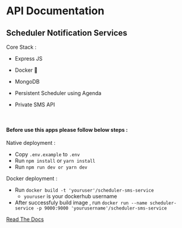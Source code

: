 # API Documentation

## Scheduler Notification Services

Core Stack : <br>

-   Express JS
-   Docker :whale:
-   MongoDB
-   Persistent Scheduler using Agenda
-   Private SMS API

    <br>

#### Before use this apps please follow below steps :

Native deployment :

-   Copy `.env.example` to `.env`
-   Run `npm install` or `yarn install`
-   Run `npm run dev or yarn dev`

Docker deployment :

-   Run `docker build -t 'youruser'/scheduler-sms-service`
    -   `youruser` is your dockerhub username
-   After successfuly build image , run `docker run --name scheduler-service -p 9000:9000 'yourusername'/scheduler-sms-service`

[Read The Docs](https://github.com/Maxxoto/FI-SchedulerService/blob/main/docs/en_docs.md#) <br><br>
